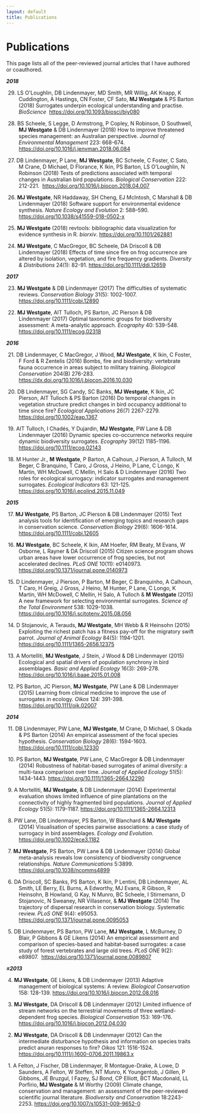 ```yaml
---
layout: default
title: Publications
---
```

# Publications
This page lists all of the peer-reviewed journal articles that I have authored or coauthored.

<script type='text/javascript' src='https://d1bxh8uas1mnw7.cloudfront.net/assets/embed.js'></script>

<em><strong>2018</strong></em>
<p style="margin-left: .35in; text-indent: -.3in;">
  29. LS O'Loughlin, DB Lindenmayer, MD Smith, MR Willig, AK Knapp, K Cuddington, A Hastings, CN Foster, CF Sato, <strong>MJ Westgate</strong> & PS Barton (2018) Surrogates underpin ecological understanding and practise. <em>BioScience</em> 
    <a href="https://doi.org/10.1093/biosci/biy080" target="_blank" rel="noopener">
      https://doi.org/10.1093/biosci/biy080
    </a>
</p>
<p style="margin-left: .35in; text-indent: -.3in;">
  28. BS Scheele, S Legge, D Armstrong, P Copley, N Robinson, D Southwell, <strong>MJ Westgate</strong> & DB Lindenmayer (2018) How to improve threatened species management: an Australian perspective. <em>Journal of Environmental Management</em> 223: 668-674.
  <a href="https://doi.org/10.1016/j.jenvman.2018.06.084" target="_blank" rel="noopener">
    https://doi.org/10.1016/j.jenvman.2018.06.084
  </a>
</p>
<p style="margin-left: .35in; text-indent: -.3in;">
  27. DB Lindenmayer, P Lane, <strong>MJ Westgate</strong>, BC Scheele, C Foster, C Sato, M Crane, D Michael, D Florance, K Ikin, PS Barton, LS O'Loughlin, N Robinson (2018) Tests of predictions associated with temporal changes in Australian bird populations. <em>Biological Conservation</em> 222: 212-221. 
  <a href="https://doi.org/10.1016/j.biocon.2018.04.007" target="_blank" rel="noopener">
    https://doi.org/10.1016/j.biocon.2018.04.007
  </a>
</p>
<p style="margin-left: .35in; text-indent: -.3in;">
  26. <strong>MJ Westgate</strong>, NR Haddaway, SH Cheng, EJ McIntosh, C Marshall & DB Lindenmayer (2018) Software support for environmental evidence synthesis. <em>Nature Ecology and Evolution</em> 2: 588–590.
  <a href="https://doi.org/10.1038/s41559-018-0502-x" target="_blank" rel="noopener">
    https://doi.org/10.1038/s41559-018-0502-x
  </a>
</p>
<p style="margin-left: .35in; text-indent: -.3in;">
  25. <strong>MJ Westgate</strong> (2018) revtools: bibliographic data visualization for evidence synthesis in R. <em>biorxiv</em>.
  <a href="https://doi.org/10.1101/262881" target="_blank" rel="noopener">
    https://doi.org/10.1101/262881
  </a>
</p>
<p style="margin-left: .35in; text-indent: -.3in;">
  24. <strong>MJ Westgate</strong>, C MacGregor, BC Scheele, DA Driscoll & DB Lindenmayer (2018) Effects of time since fire on frog occurrence are altered by isolation, vegetation, and fire frequency gradients. <em>Diversity & Distributions</em> 24(1): 82-91.
  <a href="https://doi.org/10.1111/ddi.12659" target="_blank" rel="noopener">
    https://doi.org/10.1111/ddi.12659
  </a>
</p>
<em><strong>2017</strong></em>
<p style="margin-left: .35in; text-indent: -.3in;">
  23. <strong>MJ Westgate</strong> & DB Lindenmayer (2017) The difficulties of systematic reviews. <em>Conservation Biology</em> 31(5): 1002-1007.
  <a href="https://doi.org/10.1111/cobi.12890" target="_blank" rel="noopener">
    https://doi.org/10.1111/cobi.12890
  </a>
  <span style="margin-left: 2.5em">
    <a href="https://mjwestgate.github.io/assets/docs/pubs/2017_Westgate_ConsBiol.pdf"
      target="_blank"
      title="PDF">
      <i class="fa fa-file-pdf-o fa-lg" style="color:#727272"></i>
    </a>
  </span>
</p>
<p style="margin-left: .35in; text-indent: -.3in;">
  22. <strong>MJ Westgate</strong>, AIT Tulloch, PS Barton, JC Pierson & DB Lindenmayer (2017) Optimal taxonomic groups for biodiversity assessment: A meta-analytic approach. <em>Ecography</em> 40: 539-548. <a href="https://doi.org/10.1111/ecog.02318" target="_blank" rel="noopener">
    https://doi.org/10.1111/ecog.02318
  </a>
  <span style="margin-left: 2.5em">
    <a href="https://mjwestgate.github.io/assets/docs/pubs/2017_Westgate_Ecography.pdf"
      target="_blank"
      title="PDF">
      <i class="fa fa-file-pdf-o fa-lg" style="color:#727272"></i>
    </a>
    <div
      data-badge-popover="right"
      data-badge-type="4"
      class='altmetric-embed'
      data-badge-type='donut'
      data-doi="10.1111/ecog.02318">
    </div>
  </span>
</p>
<em><strong>2016</strong></em>
<p style="margin-left: .35in; text-indent: -.3in;">
  21. DB Lindenmayer, C MacGregor, J Wood, <strong>MJ Westgate</strong>, K Ikin, C Foster, F Ford & R Zentelis (2016) Bombs, fire and biodiversity: vertebrate fauna occurrence in areas subject to military training. <em>Biological Conservation</em> 204(B) 276-283.
  <a href="https://dx.doi.org/10.1016/j.biocon.2016.10.030" target="_blank" rel="noopener">
    https://dx.doi.org/10.1016/j.biocon.2016.10.030
  </a>
  <span style="margin-left: 2.5em">
    <a href="https://mjwestgate.github.io/assets/docs/pubs/2016_Lindenmayer_BiolCons.pdf"
      target="_blank"
      title="PDF">
      <i class="fa fa-file-pdf-o fa-lg" style="color:#727272"></i>
    </a>
  </span>
</p>
<p style="margin-left: .35in; text-indent: -.3in;">
  20. DB Lindenmayer, SG Candy, SC Banks, <strong>MJ Westgate</strong>, K Ikin, JC Pierson, AIT Tulloch & PS Barton (2016) Do temporal changes in vegetation structure predict changes in bird occupancy additional to time since fire? <em>Ecological Applications</em> 26(7) 2267-2279.
  <a href="https://doi.org/10.1002/eap.1367" target="_blank" rel="noopener">
    https://doi.org/10.1002/eap.1367
  </a>
  <span style="margin-left: 2.5em">
    <a href="https://mjwestgate.github.io/assets/docs/pubs/2016_Lindenmayer_EcolApp.pdf"
      target="_blank"
      title="PDF">
      <i class="fa fa-file-pdf-o fa-lg" style="color:#727272"></i>
    </a>
  </span>
</p>
<p style="margin-left: .35in; text-indent: -.3in;">
  19. AIT Tulloch, I Chadés, Y Dujardin, <strong>MJ Westgate</strong>, PW Lane & DB Lindenmayer (2016) Dynamic species co-occurrence networks require dynamic biodiversity surrogates. <em>Ecography</em> 39(12) 1185-1196. 
  <a href="https://doi.org/10.1111/ecog.02143" target="_blank" rel="noopener">
    https://doi.org/10.1111/ecog.02143
  </a>
  <span style="margin-left: 2.5em">
    <a href="https://mjwestgate.github.io/assets/docs/pubs/2016_Tulloch_Ecography.pdf"
      target="_blank"
      title="PDF">
      <i class="fa fa-file-pdf-o fa-lg" style="color:#727272"></i>
    </a>
  </span>
</p>
<p style="margin-left: .35in; text-indent: -.3in;">
  18. M Hunter Jr., <strong>M Westgate</strong>, P Barton, A Calhoun, J Pierson, A Tulloch, M Beger, C Branquino, T Caro, J Gross, J Heino, P Lane, C Longo, K Martin, WH McDowell, C Mellin, H Salo & D Lindenmayer (2016) Two roles for ecological surrogacy: indicator surrogates and management surrogates. <em>Ecological Indicators </em>63: 121-125. 
  <a href="https://doi.org/10.1016/j.ecolind.2015.11.049" target="_blank" rel="noopener">
    https://doi.org/10.1016/j.ecolind.2015.11.049
  </a>
  <span style="margin-left: 2.5em">
    <a href="https://mjwestgate.github.io/assets/docs/pubs/2016_Hunter_EcolInd.pdf"
      target="_blank"
      title="PDF">
      <i class="fa fa-file-pdf-o fa-lg" style="color:#727272"></i>
    </a>
  </span>
</p>
<em><strong>2015</strong></em>
<p style="margin-left: .35in; text-indent: -.3in;">
  17. <strong>MJ Westgate</strong>, PS Barton, JC Pierson & DB Lindenmayer (2015) Text analysis tools for identification of emerging topics and research gaps in conservation science. <em>Conservation Biology</em> 29(6): 1606-1614.
  <a href="https://doi.org/10.1111/cobi.12605" target="_blank" rel="noopener">
    https://doi.org/10.1111/cobi.12605
  </a>
  <span style="margin-left: 2.5em">
    <a href="https://mjwestgate.github.io/assets/docs/pubs/2015_Westgate_ConsBiol.pdf"
      target="_blank"
      title="PDF">
      <i class="fa fa-file-pdf-o fa-lg" style="color:#727272"></i>
    </a>
  </span>
</p>
<p style="margin-left: .35in; text-indent: -.3in;">
  16. <strong>MJ Westgate</strong>, BC Scheele, K Ikin, AM Hoefer, RM Beaty, M Evans, W Osborne, L Rayner & DA Driscoll (2015) Citizen science program shows urban areas have lower occurrence of frog species, but not accelerated declines. <em>PLoS ONE</em> 10(11): e0140973. 
  <a href="https://doi.org/10.1371/journal.pone.0140973" target="_blank" rel="noopener">
    https://doi.org/10.1371/journal.pone.0140973
  </a>
  <span style="margin-left: 2.5em">
    <a href="https://mjwestgate.github.io/assets/docs/pubs/2015_Westgate_PLOSone.pdf"
      target="_blank"
      title="PDF">
      <i class="fa fa-file-pdf-o fa-lg" style="color:#727272"></i>
    </a>
  </span>
</p>
<p style="margin-left: .35in; text-indent: -.3in;">
  15. D Lindenmayer, J Pierson, P Barton, M Beger, C Branquinho, A Calhoun, T Caro, H Greig, J Gross, J Heino, M Hunter, P Lane, C Longo, K Martin, WH McDowell, C Mellin, H Salo, A Tulloch & <strong>M Westgate</strong> (2015) A new framework for selecting environmental surrogates. <em>Science of the Total Environment</em> 538: 1029-1038.
  <a href="https://doi.org/10.1016/j.scitotenv.2015.08.056" target="_blank" rel="noopener">
    https://doi.org/10.1016/j.scitotenv.2015.08.056
  </a>
  <span style="margin-left: 2.5em">
    <a href="https://mjwestgate.github.io/assets/docs/pubs/2015_Lindenmayer_STotEn.pdf"
      target="_blank"
      title="PDF">
      <i class="fa fa-file-pdf-o fa-lg" style="color:#727272"></i>
    </a>
  </span>
</p>
<p style="margin-left: .35in; text-indent: -.3in;">
  14. D Stojanovic, A Terauds, <strong>MJ Westgate</strong>, MH Webb & R Heinsohn (2015) Exploiting the richest patch has a fitness pay-off for the migratory swift parrot. <em>Journal of Animal Ecology</em> 84(5): 1194-1201. 
  <a href="https://doi.org/10.1111/1365-2656.12375" target="_blank" rel="noopener">
    https://doi.org/10.1111/1365-2656.12375
  </a>
  <span style="margin-left: 2.5em">
    <a href="https://mjwestgate.github.io/assets/docs/pubs/2015_Stojanovic_JAniEcol.pdf"
      target="_blank"
      title="PDF">
      <i class="fa fa-file-pdf-o fa-lg" style="color:#727272"></i>
    </a>
  </span>
</p>
<p style="margin-left: .35in; text-indent: -.3in;">
  13. A Mortelliti, <strong>MJ Westgate</strong>, J Stein, J Wood & DB Lindenmayer (2015) Ecological and spatial drivers of population synchrony in bird assemblages. <em>Basic and Applied Ecology</em> 16(3): 269-278.
  <a href="https://doi.org/10.1016/j.baae.2015.01.008" target="_blank" rel="noopener">
    https://doi.org/10.1016/j.baae.2015.01.008
  </a>
  <span style="margin-left: 2.5em">
    <a href="https://mjwestgate.github.io/assets/docs/pubs/2015_Mortelliti_BasicAppEcol.pdf"
      target="_blank"
      title="PDF">
      <i class="fa fa-file-pdf-o fa-lg" style="color:#727272"></i>
    </a>
  </span>
</p>
<p style="margin-left: .35in; text-indent: -.3in;">
  12. PS Barton, JC Pierson, <strong>MJ Westgate</strong>, PW Lane & DB Lindenmayer (2015) Learning from clinical medicine to improve the use of surrogates in ecology. <em>Oikos</em> 124: 391-398.
  <a href="https://doi.org/10.1111/oik.02007" target="_blank" rel="noopener">
    https://doi.org/10.1111/oik.02007
  </a>
  <span style="margin-left: 2.5em">
    <a href="https://mjwestgate.github.io/assets/docs/pubs/2015_Barton_JAppEcol.pdf"
      target="_blank"
      title="PDF">
      <i class="fa fa-file-pdf-o fa-lg" style="color:#727272"></i>
    </a>
  </span>
</p>
<em><strong>2014</strong></em>
<p style="margin-left: .35in; text-indent: -.3in;">
  11. DB Lindenmayer, PW Lane, <strong>MJ Westgate</strong>, M Crane, D Michael, S Okada & PS Barton (2014) An empirical assessment of the focal species hypothesis. <em>Conservation Biology</em> 28(6): 1594-1603. 
  <a href="https://doi.org/10.1111/cobi.12330" target="_blank" rel="noopener">
    https://doi.org/10.1111/cobi.12330
  </a>
  <span style="margin-left: 2.5em">
    <a href="https://mjwestgate.github.io/assets/docs/pubs/2014_Lindenmayer_ConsBiol.pdf"
      target="_blank"
      title="PDF">
      <i class="fa fa-file-pdf-o fa-lg" style="color:#727272"></i>
    </a>
  </span>
</p>
<p style="margin-left: .35in; text-indent: -.3in;">
  10. PS Barton, <strong>MJ Westgate</strong>, PW Lane, C MacGregor & DB Lindenmayer (2014) Robustness of habitat-based surrogates of animal diversity: a multi-taxa comparison over time. <em>Journal of Applied Ecology</em> 51(5): 1434-1443.
  <a href="https://doi.org/10.1111/1365-2664.12290" target="_blank" rel="noopener">
    https://doi.org/10.1111/1365-2664.12290
  </a>
  <span style="margin-left: 2.5em">
    <a href="https://mjwestgate.github.io/assets/docs/pubs/Barton_2014_JAppEcol.pdf"
      target="_blank"
      title="PDF">
      <i class="fa fa-file-pdf-o fa-lg" style="color:#727272"></i>
    </a>
  </span>
</p>
<p style="margin-left: .35in; text-indent: -.3in;">
  9. A Mortelliti, <strong>MJ Westgate</strong>, & DB Lindenmayer (2014) Experimental evaluation shows limited influence of pine plantations on the connectivity of highly fragmented bird populations. <em>Journal of Applied Ecology</em> 51(5): 1179-1187.
  <a href="https://doi.org/10.1111/1365-2664.12313" target="_blank" rel="noopener">
    https://doi.org/10.1111/1365-2664.12313
  </a>
  <span style="margin-left: 2.5em">
    <a href="https://mjwestgate.github.io/assets/docs/pubs/2014_Mortelliti_JAppEcol.pdf"
      target="_blank"
      title="PDF">
      <i class="fa fa-file-pdf-o fa-lg" style="color:#727272"></i>
    </a>
  </span>
</p>
<p style="margin-left: .35in; text-indent: -.3in;">
  8. PW Lane, DB Lindenmayer, PS Barton, W Blanchard & <strong>MJ Westgate</strong> (2014) Visualisation of species pairwise associations: a case study of surrogacy in bird assemblages. <em>Ecology and Evolution.</em> 
  <a href="https://doi.org/10.1002/ece3.1182" target="_blank" rel="noopener">
    https://doi.org/10.1002/ece3.1182
  </a>
  <span style="margin-left: 2.5em">
    <a href="https://mjwestgate.github.io/assets/docs/pubs/2014_Lane_EcolEvol.pdf"
      target="_blank"
      title="PDF">
      <i class="fa fa-file-pdf-o fa-lg" style="color:#727272"></i>
    </a>
  </span>
</p>
<p style="margin-left: .35in; text-indent: -.3in;">
  7. <strong>MJ Westgate</strong>, PS Barton, PW Lane & DB Lindenmayer (2014) Global meta-analysis reveals low consistency of biodiversity congruence relationships. <em>Nature Communications</em> 5:3899.
  <a href="https://doi.org/10.1038/ncomms4899" target="_blank" rel="noopener">
    https://doi.org/10.1038/ncomms4899
  </a>
  <span style="margin-left: 2.5em">
    <a href="https://mjwestgate.github.io/assets/docs/pubs/2014_Westgate_NatComm.pdf"
      target="_blank"
      title="PDF">
      <i class="fa fa-file-pdf-o fa-lg" style="color:#727272"></i>
    </a>
  </span>  
</p>
<p style="margin-left: .35in; text-indent: -.3in;">
  6. DA Driscoll, SC Banks, PS Barton, K Ikin, P Lentini, DB Lindenmayer, AL Smith, LE Berry, EL Burns, A Edworthy, MJ Evans, R Gibson, R Heinsohn, B Howland, G Kay, N Munro, BC Scheele, I Stirnemann, D Stojanovic, N Sweaney, NR Villasenor, & <strong>MJ Westgate</strong> (2014) The trajectory of dispersal research in conservation biology. Systematic review. <i>PLoS ONE</i> 9(4): e95053.
  <a href="https://doi.org/10.1371/journal.pone.0095053" target="_blank" rel="noopener">
    https://doi.org/10.1371/journal.pone.0095053
  </a>
  <span style="margin-left: 2.5em">
    <a href="https://mjwestgate.github.io/assets/docs/pubs/2014_Driscoll_PLOSone.pdf"
      target="_blank"
      title="PDF">
      <i class="fa fa-file-pdf-o fa-lg" style="color:#727272"></i>
    </a>
  </span>
</p>
<p style="margin-left: .35in; text-indent: -.3in;">
  5. DB Lindenmayer, PS Barton, PW Lane, <b>MJ</b> <b>Westgate</b>, L McBurney, D Blair, P Gibbons & GE Likens (2014) An empirical assessment and comparison of species-based and habitat-based surrogates: a case study of forest vertebrates and large old trees. <i>PLoS ONE</i> 9(2): e89807. 
  <a href="https://doi.org/10.1371/journal.pone.0089807" target="_blank" rel="noopener">
    https://doi.org/10.1371/journal.pone.0089807
  </a>
  <span style="margin-left: 2.5em">
    <a href="https://mjwestgate.github.io/assets/docs/pubs/2014_Lindenmayer_PLOSone.pdf"
      target="_blank"
      title="PDF">
      <i class="fa fa-file-pdf-o fa-lg" style="color:#727272"></i>
    </a>
  </span>
</p>
<em><strong>≤2013</strong></em>
<p style="margin-left: .35in; text-indent: -.3in;">
  4. <strong>MJ Westgate</strong>, GE Likens, & DB Lindenmayer (2013) Adaptive management of biological systems: A review. <em>Biological Conservation</em> 158: 128-139.
  <a href="https://doi.org/10.1016/j.biocon.2012.08.016" target="_blank" rel="noopener">
    https://doi.org/10.1016/j.biocon.2012.08.016
  </a>
  <span style="margin-left: 2.5em">
    <a href="https://mjwestgate.github.io/assets/docs/pubs/2013_Westgate_BiolCons.pdf"
      target="_blank"
      title="PDF">
      <i class="fa fa-file-pdf-o fa-lg" style="color:#727272"></i>
    </a>
  </span>
</p>
<p style="margin-left: .35in; text-indent: -.3in;">
  3. <strong>MJ Westgate</strong>, DA Driscoll & DB Lindenmayer (2012) Limited influence of stream networks on the terrestrial movements of three wetland-dependent frog species. <em>Biological Conservation</em> 153: 169-176.
  <a href="https://doi.org/10.1016/j.biocon.2012.04.030" target="_blank" rel="noopener">
    https://doi.org/10.1016/j.biocon.2012.04.030
  </a>
  <span style="margin-left: 2.5em">
    <a href="https://mjwestgate.github.io/assets/docs/pubs/2012_Westgate_BiolCons.pdf"
      target="_blank"
      title="PDF">
      <i class="fa fa-file-pdf-o fa-lg" style="color:#727272"></i>
    </a>
  </span>
</p>
<p style="margin-left: .35in; text-indent: -.3in;">
  2. <strong>MJ Westgate</strong>, DA Driscoll & DB Lindenmayer (2012) Can the intermediate disturbance hypothesis and information on species traits predict anuran responses to fire? <em>Oikos</em> 121: 1516-1524.
  <a href="https://doi.org/10.1111/j.1600-0706.2011.19863.x"
    target="_blank"
    rel="noopener">
    https://doi.org/10.1111/j.1600-0706.2011.19863.x
  </a>
  <span style="margin-left: 2.5em">
    <a href="https://mjwestgate.github.io/assets/docs/pubs/2012_Westgate_Oikos.pdf"
      target="_blank"
      title="PDF">
      <i class="fa fa-file-pdf-o fa-lg" style="color:#727272"></i>
    </a>
  </span>
</p>
<p style="margin-left: .35in; text-indent: -.3in;">
  1. A Felton, J Fischer, DB Lindenmayer, R Montague-Drake, A Lowe, D Saunders, A Felton, W Steffen, NT Munro, K Youngentob, J Gillen, P Gibbons, JE Bruzgul, I Fazey, SJ Bond, CP Elliott, BCT Macdonald, LL Porfirio,<strong> MJ Westgate</strong> & M Worthy (2009) Climate change, conservation and management: an assessment of the peer-reviewed scientific journal literature. <em>Biodiversity and Conservation</em> 18:2243-2253.
  <a href="https://doi.org/10.1007/s10531-009-9652-0" target="_blank" rel="noopener">
    https://doi.org/10.1007/s10531-009-9652-0
  </a>
  <span style="margin-left: 2.5em">
    <a href="https://mjwestgate.github.io/assets/docs/pubs/2009_Felton_BiodivCons.pdf"
      target="_blank"
      title="Westgate et al. 2012 PDF">
        <i class="fa fa-file-pdf-o fa-lg" style="color:#727272"></i>
    </a>
  </span>
</p>
